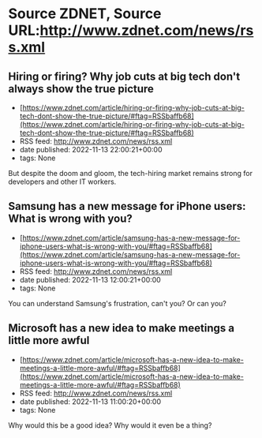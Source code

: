 # Source ZDNET, Source URL:http://www.zdnet.com/news/rss.xml

## Hiring or firing? Why job cuts at big tech don't always show the true picture
 - [https://www.zdnet.com/article/hiring-or-firing-why-job-cuts-at-big-tech-dont-show-the-true-picture/#ftag=RSSbaffb68](https://www.zdnet.com/article/hiring-or-firing-why-job-cuts-at-big-tech-dont-show-the-true-picture/#ftag=RSSbaffb68)
 - RSS feed: http://www.zdnet.com/news/rss.xml
 - date published: 2022-11-13 22:00:21+00:00
 - tags: None

But despite the doom and gloom, the tech-hiring market remains strong for developers and other IT workers.

## Samsung has a new message for iPhone users: What is wrong with you?
 - [https://www.zdnet.com/article/samsung-has-a-new-message-for-iphone-users-what-is-wrong-with-you/#ftag=RSSbaffb68](https://www.zdnet.com/article/samsung-has-a-new-message-for-iphone-users-what-is-wrong-with-you/#ftag=RSSbaffb68)
 - RSS feed: http://www.zdnet.com/news/rss.xml
 - date published: 2022-11-13 12:00:21+00:00
 - tags: None

You can understand Samsung's frustration, can't you? Or can you?

## Microsoft has a new idea to make meetings a little more awful
 - [https://www.zdnet.com/article/microsoft-has-a-new-idea-to-make-meetings-a-little-more-awful/#ftag=RSSbaffb68](https://www.zdnet.com/article/microsoft-has-a-new-idea-to-make-meetings-a-little-more-awful/#ftag=RSSbaffb68)
 - RSS feed: http://www.zdnet.com/news/rss.xml
 - date published: 2022-11-13 11:00:20+00:00
 - tags: None

Why would this be a good idea? Why would it even be a thing?
